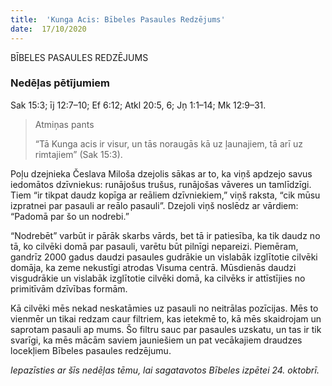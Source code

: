 ```yaml
---
title:  'Kunga Acis: Bībeles Pasaules Redzējums'
date:  17/10/2020
---
```


BĪBELES PASAULES REDZĒJUMS

### Nedēļas pētījumiem
Sak 15:3; īj 12:7–10; Ef 6:12; Atkl 20:5, 6; Jņ 1:1–14; Mk 12:9–31.

> <p>Atmiņas pants</p>
> “Tā Kunga acis ir visur, un tās noraugās kā uz ļaunajiem, tā arī uz rimtajiem” (Sak 15:3).

Poļu dzejnieka Česlava Miloša dzejolis sākas ar to, ka viņš apdzejo savus iedomātos dzīvniekus: runājošus trušus, runājošas vāveres un tamlīdzīgi. Tiem “ir tikpat daudz kopīga ar reāliem dzīvniekiem,” viņš raksta, “cik mūsu izpratnei par pasauli ar reālo pasauli”. Dzejoli viņš noslēdz ar vārdiem: “Padomā par šo un nodrebi.”

“Nodrebēt” varbūt ir pārāk skarbs vārds, bet tā ir patiesība, ka tik daudz no tā, ko cilvēki domā par pasauli, varētu būt pilnīgi nepareizi. Piemēram, gandrīz 2000 gadus daudzi pasaules gudrākie un vislabāk izglītotie cilvēki domāja, ka zeme nekustīgi atrodas Visuma centrā. Mūsdienās daudzi visgudrākie un vislabāk izglītotie cilvēki domā, ka cilvēks ir attīstījies no primitīvām dzīvības formām.

Kā cilvēki mēs nekad neskatāmies uz pasauli no neitrālas pozīcijas. Mēs to vienmēr un tikai redzam caur filtriem, kas ietekmē to, kā mēs skaidrojam un saprotam pasauli ap mums. Šo filtru sauc par pasaules uzskatu, un tas ir tik svarīgi, ka mēs mācām saviem jauniešiem un pat vecākajiem draudzes locekļiem Bībeles pasaules redzējumu.

_Iepazīsties ar šīs nedēļas tēmu, lai sagatavotos Bībeles izpētei 24. oktobrī._